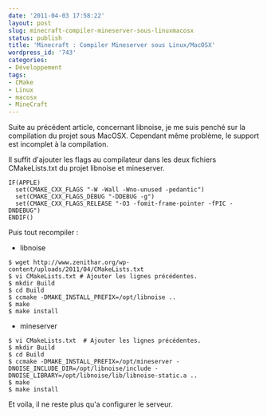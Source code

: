 ```yaml
---
date: '2011-04-03 17:58:22'
layout: post
slug: minecraft-compiler-mineserver-sous-linuxmacosx
status: publish
title: 'Minecraft : Compiler Mineserver sous Linux/MacOSX'
wordpress_id: '743'
categories:
- Développement
tags:
- CMake
- Linux
- macosx
- MineCraft
---
```


Suite au précédent article, concernant libnoise, je me suis penché sur la compilation du projet sous MacOSX. Cependant même problème, le support est incomplet à la compilation.

Il suffit d'ajouter les flags au compilateur dans les deux fichiers CMakeLists.txt du projet libnoise et mineserver. 

```
IF(APPLE)
  set(CMAKE_CXX_FLAGS "-W -Wall -Wno-unused -pedantic")
  set(CMAKE_CXX_FLAGS_DEBUG "-DDEBUG -g")
  set(CMAKE_CXX_FLAGS_RELEASE "-O3 -fomit-frame-pointer -fPIC -DNDEBUG")
ENDIF()
```

Puis tout recompiler :

- libnoise
```
$ wget http://www.zenithar.org/wp-content/uploads/2011/04/CMakeLists.txt
$ vi CMakeLists.txt # Ajouter les lignes précédentes.
$ mkdir Build 
$ cd Build
$ ccmake -DMAKE_INSTALL_PREFIX=/opt/libnoise ..
$ make
$ make install
```
- mineserver
```
$ vi CMakeLists.txt  # Ajouter les lignes précédentes.
$ mkdir Build
$ cd Build
$ ccmake -DMAKE_INSTALL_PREFIX=/opt/mineserver -DNOISE_INCLUDE_DIR=/opt/libnoise/include -DNOISE_LIBRARY=/opt/libnoise/lib/libnoise-static.a ..
$ make
$ make install
```

Et voila, il ne reste plus qu'a configurer le serveur.
